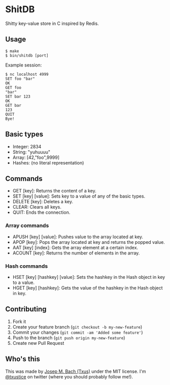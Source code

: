 # ShitDB

Shitty key-value store in C inspired by Redis.

## Usage

    $ make
    $ bin/shitdb [port]

Example session:

    $ nc localhost 4999
    SET foo "bar"
    OK
    GET foo
    "bar"
    SET bar 123
    OK
    GET bar
    123
    QUIT
    Bye!

## Basic types

* Integer: 2834
* String: "yuhuuuu"
* Array: [42,"foo",9999]
* Hashes: (no literal representation)

## Commands

* GET [key]: Returns the content of a key.
* SET [key] [value]: Sets key to a value of any of the basic types.
* DELETE [key]: Deletes a key.
* CLEAR: Clears all keys.
* QUIT: Ends the connection.

### Array commands

* APUSH [key] [value]: Pushes value to the array located at key.
* APOP [key]: Pops the array located at key and returns the popped value.
* AAT [key] [index]: Gets the array element at a certain index.
* ACOUNT [key]: Returns the number of elements in the array.

### Hash commands

* HSET [key] [hashkey] [value]: Sets the hashkey in the Hash object in key to a value.
* HGET [key] [hashkey]: Gets the value of the hashkey in the Hash object in key.

## Contributing

1. Fork it
2. Create your feature branch (`git checkout -b my-new-feature`)
3. Commit your changes (`git commit -am 'Added some feature'`)
4. Push to the branch (`git push origin my-new-feature`)
5. Create new Pull Request

## Who's this

This was made by [Josep M. Bach (Txus)](http://txustice.me) under the MIT
license. I'm [@txustice](http://twitter.com/txustice) on twitter (where you
should probably follow me!).
